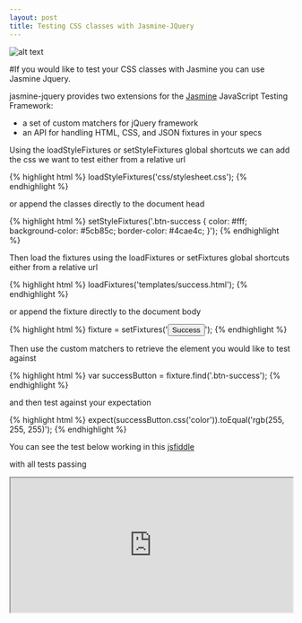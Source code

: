 ```yaml
---
layout: post
title: Testing CSS classes with Jasmine-JQuery
---
```


![alt text ](http://i.imgur.com/NmVNJdW.jpg, "Now test your CSS classess")


#If you would like to test your CSS classes with Jasmine you can use Jasmine Jquery.

jasmine-jquery provides two extensions for the [Jasmine](http://jasmine.github.io/) JavaScript Testing Framework:

- a set of custom matchers for jQuery framework
- an API for handling HTML, CSS, and JSON fixtures in your specs

Using the loadStyleFixtures or setStyleFixtures global shortcuts we can add the css we want to test either from a relative url

{% highlight html %}
  loadStyleFixtures('css/stylesheet.css');
{% endhighlight %}

or append the classes directly to the document head

{% highlight html %}
  setStyleFixtures('.btn-success { color: #fff; background-color: #5cb85c; border-color: #4cae4c; }');
{% endhighlight %}

Then load the fixtures using the loadFixtures or setFixtures global shortcuts either from a relative url

{% highlight html %}
  loadFixtures('templates/success.html');
{% endhighlight %}

or append the fixture directly to the document body

{% highlight html %}
  fixture = setFixtures('<button type="button" class="btn btn-success">Success</button>');
{% endhighlight %}

Then use the custom matchers to retrieve the element you would like to test against

{% highlight html %}
  var successButton = fixture.find('.btn-success');
{% endhighlight %}

and then test against your expectation

{% highlight html %}
  expect(successButton.css('color')).toEqual('rgb(255, 255, 255)');
{% endhighlight %}

You can see the test below working in this  [jsfiddle](https://jsfiddle.net/Nicholas_Murray/2488cm7k/)

<script src="https://gist.github.com/NicholasMurray/ca68a50a7c6a3954d74a.js"></script>

with all tests passing

<iframe width="320" height="240" style="width: 100%; height: 240px;" src="https://jsfiddle.net/Nicholas_Murray/2488cm7k/embedded/result/"></iframe>
